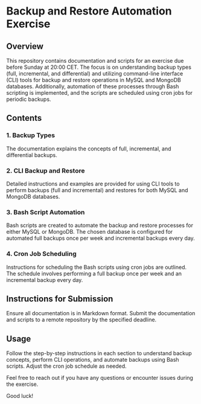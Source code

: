 # Backup and Restore Automation Exercise

## Overview
This repository contains documentation and scripts for an exercise due before Sunday at 20:00 CET. The focus is on understanding backup types (full, incremental, and differential) and utilizing command-line interface (CLI) tools for backup and restore operations in MySQL and MongoDB databases. Additionally, automation of these processes through Bash scripting is implemented, and the scripts are scheduled using cron jobs for periodic backups.

## Contents

### 1. Backup Types
The documentation explains the concepts of full, incremental, and differential backups.

### 2. CLI Backup and Restore
Detailed instructions and examples are provided for using CLI tools to perform backups (full and incremental) and restores for both MySQL and MongoDB databases.

### 3. Bash Script Automation
Bash scripts are created to automate the backup and restore processes for either MySQL or MongoDB. The chosen database is configured for automated full backups once per week and incremental backups every day.

### 4. Cron Job Scheduling
Instructions for scheduling the Bash scripts using cron jobs are outlined. The schedule involves performing a full backup once per week and an incremental backup every day.

## Instructions for Submission
Ensure all documentation is in Markdown format. Submit the documentation and scripts to a remote repository by the specified deadline.

## Usage
Follow the step-by-step instructions in each section to understand backup concepts, perform CLI operations, and automate backups using Bash scripts. Adjust the cron job schedule as needed.

Feel free to reach out if you have any questions or encounter issues during the exercise.

Good luck!
